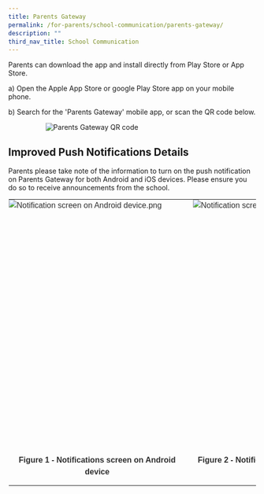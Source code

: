 ```yaml
---
title: Parents Gateway
permalink: /for-parents/school-communication/parents-gateway/
description: ""
third_nav_title: School Communication
---
```

Parents can download the app and install directly from Play Store or App Store.

  

a) Open the Apple App Store or google Play Store app on your mobile phone.

b) Search for the 'Parents Gateway' mobile app, or scan the QR code below.

<style>  
img {  
  display: block;  
  margin-left: auto;  
  margin-right: auto;  
}  
</style>  
<body><img src="![](/images/Parents%20Gateway%20QR%20code.png)" alt="Parents Gateway QR code" style="width:70%;">  
  
</body> 

Improved Push Notifications Details
-----------------------------------

Parents please take note of the information to turn on the push notification on Parents Gateway for both Android and iOS devices. Please ensure you do so to receive announcements from the school.

  

<table style="margin: auto; outline: 0px; padding: 0px; border-collapse: collapse; clear: both; border: 1px solid transparent; table-layout: fixed;" class="ive_eobj_center ives_tab_kosong"><tbody style="margin: 0px; outline: 0px; padding: 0px;"><tr style="margin: 0px; outline: 0px; padding: 0px;"><td style="margin: 0px; outline: 0px; padding: 0px 15px 15px 0px; vertical-align: top;"><div style="margin: 0px; outline: 0px; padding: 0px; line-height: 24px !important; color: rgb(48, 48, 48); font-family: Archivo, sans-serif; font-size: 16px; font-weight: 400;"><img style="margin: auto; outline: 0px; padding: 0px; border: none; max-width: 100%; clear: both; display: block; width: 359px; height: 494px;" class="ive_eobj_center" alt="Notification screen on Android device.png" src="![](/images/Notification%20screen%20on%20Android%20device.png)"><br style="margin: 0px; outline: 0px; padding: 0px;"><div style="margin: 0px; outline: 0px; padding: 0px; line-height: 24px !important; color: rgb(48, 48, 48); font-family: Archivo, sans-serif; font-size: 16px; font-weight: 400; text-align: center;"><b style="margin: 0px; outline: 0px; padding: 0px;">Figure 1 - Notifications screen on Android device</b></div></div></td><td style="margin: 0px; outline: 0px; padding: 0px 15px 15px 0px; vertical-align: top;"><div style="margin: 0px; outline: 0px; padding: 0px; line-height: 24px !important; color: rgb(48, 48, 48); font-family: Archivo, sans-serif; font-size: 16px; font-weight: 400;"><img style="margin: auto; outline: 0px; padding: 0px; border: none; max-width: 100%; clear: both; display: block; width: 359px; height: 494px;" class="ive_eobj_center" alt="Notification screen on IOS device.png" src="![](/images/Notification%20screen%20on%20IOS%20device.png)"><br style="margin: 0px; outline: 0px; padding: 0px;"><div style="margin: 0px; outline: 0px; padding: 0px; line-height: 24px !important; color: rgb(48, 48, 48); font-family: Archivo, sans-serif; font-size: 16px; font-weight: 400; text-align: center;"><b style="margin: 0px; outline: 0px; padding: 0px;">Figure 2 - Notifications screen on iOS device</b></div></div></td></tr></tbody></table>